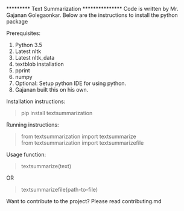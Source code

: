********* Text Summarization ***************
Code is written by Mr. Gajanan Golegaonkar. Below are the instructions to install the python package

Prerequisites:

1. Python 3.5
2. Latest nltk
3. Latest nltk_data
4. textblob installation
5. pprint
6. numpy
7. Optional: Setup python IDE for using python.
8. Gajanan built this on his own.

Installation instructions:

> pip install textsummarization

Running instructions:

>from textsummarization import textsummarize<br>
>from textsummarization import textsummarizefile

Usage function:

>textsummarize(text)
  
  OR

>textsummarizefile(path-to-file)

Want to contribute to the project?
Please read contributing.md
